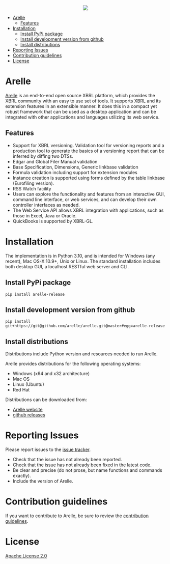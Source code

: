 <div align="center">
  <img src="http://arelle.org/arelle/wp-content/themes/platform/images/logo-platform.png">
</div>

- [Arelle](#arelle)
  - [Features](#features)
- [Installation](#installation)
  - [Install PyPi package](#install-pypi-package)
  - [Install development version from github](#install-development-version-from-github)
  - [Install distributions](#install-distributions)
- [Reporting Issues](#reporting-issues)
- [Contribution guidelines](#contribution-guidelines)
- [License](#license)

# Arelle
[Arelle](https://arelle.org/arelle/) is an end-to-end open source XBRL platform,
which provides the XBRL community with an easy to use set of tools.  It supports
XBRL and its extension features in an extensible manner.  It does this in a
compact yet robust framework that can be used as a desktop application and can
be integrated with other applications and languages utilizing its web service.

## Features
* Support for XBRL versioning. Validation tool for versioning reports and a
  production tool to generate the basics of a versioning report that can be
  inferred by diffing two DTSs.
* Edgar and Global Filer Manual validation
* Base Specification, Dimensions, Generic linkbase validation
* Formula validation including support for extension modules
* Instance creation is supported using forms defined by the table linkbase (Eurofiling version).
* RSS Watch facility
* Users can explore the functionality and features from an interactive GUI,
  command line interface, or web services, and can develop their own controller
  interfaces as needed.
* The Web Service API allows XBRL integration with applications, such as those in
  Excel, Java or Oracle.
* QuickBooks is supported by XBRL-GL.


# Installation

The implementation is in Python 3.10, and is intended for Windows (any recent),
Mac OS-X 10.9+, Unix or Linux. The standard installation includes both desktop GUI,
a localhost RESTful web server and CLI.

## Install PyPi package
```shell
pip install arelle-release
```

## Install development version from github
```shell
pip install git+https://git@github.com/arelle/arelle.git@master#egg=arelle-release
```

## Install distributions
Distributions include Python version and resources needed to run Arelle.

Arelle provides distributions for the following operating systems:
* Windows (x64 and x32 architecture)
* Mac OS
* Linux (Ubuntu)
* Red Hat

Distributions can be downloaded from:
* [Arelle website](https://arelle.org/arelle/pub/)
* [github releases](https://github.com/Arelle/Arelle/releases)

# Reporting Issues
Please report issues to the [issue tracker](https://github.com/arelle/arelle/issues).

* Check that the issue has not already been reported.
* Check that the issue has not already been fixed in the latest code.
* Be clear and precise (do not prose, but name functions and commands exactly).
* Include the version of Arelle.

# Contribution guidelines

If you want to contribute to Arelle, be sure to review the
[contribution guidelines](https://github.com/Arelle/Arelle/blob/master/CONTRIBUTING.md).

# License

[Apache License 2.0](https://github.com/Arelle/Arelle/blob/master/LICENSE.md)
